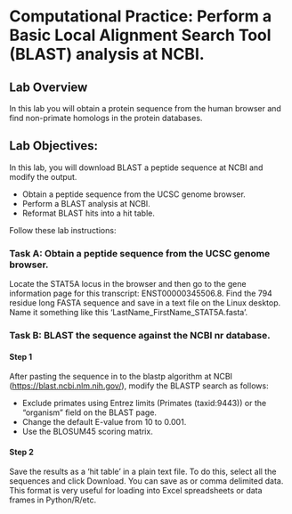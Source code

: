 # Computational Practice: Perform a Basic Local Alignment Search Tool (BLAST) analysis at NCBI.

## Lab Overview
In this lab you will obtain a protein sequence from the human browser and find non-primate homologs in the protein databases.

## Lab Objectives:
In this lab, you will download BLAST a peptide sequence at NCBI and modify the output.
*	Obtain a peptide sequence from the UCSC genome browser.
*	Perform a BLAST analysis at NCBI.
*	Reformat BLAST hits into a hit table.

Follow these lab instructions:

### Task A: Obtain a peptide sequence from the UCSC genome browser.
Locate the STAT5A locus in the browser and then go to the gene information page for this transcript: ENST00000345506.8.  Find the 794 residue long FASTA sequence and save in a text file on the Linux desktop.  Name it something like this ‘LastName_FirstName_STAT5A.fasta’.

### Task B: BLAST the sequence against the NCBI nr database.  

#### Step 1 
After pasting the sequence in to the blastp algorithm at NCBI (https://blast.ncbi.nlm.nih.gov/), modify the BLASTP search as follows:
*	Exclude primates using Entrez limits (Primates (taxid:9443)) or the  “organism” field on the BLAST page.
*	Change the default E-value from 10 to 0.001. 
*	Use the BLOSUM45 scoring matrix.

#### Step 2 
Save the results as a ‘hit table’ in a plain text file. To do this, select all the sequences and click Download.  You can save as or comma delimited data.  This format is very useful for loading into Excel spreadsheets or data frames in Python/R/etc.
